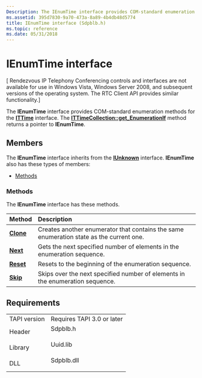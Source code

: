 ```yaml
---
Description: The IEnumTime interface provides COM-standard enumeration methods for the ITTime interface. The ITTimeCollection::get\_EnumerationIf method returns a pointer to IEnumTime.
ms.assetid: 395d7830-9a70-473a-8a89-4b4db48d5774
title: IEnumTime interface (Sdpblb.h)
ms.topic: reference
ms.date: 05/31/2018
---
```


# IEnumTime interface

\[ Rendezvous IP Telephony Conferencing controls and interfaces are not available for use in Windows Vista, Windows Server 2008, and subsequent versions of the operating system. The RTC Client API provides similar functionality.\]

The **IEnumTime** interface provides COM-standard enumeration methods for the [**ITTime**](ittime.md) interface. The [**ITTimeCollection::get\_EnumerationIf**](ittimecollection-get-enumerationif.md) method returns a pointer to **IEnumTime**.

## Members

The **IEnumTime** interface inherits from the [**IUnknown**](/windows/desktop/api/unknwn/nn-unknwn-iunknown) interface. **IEnumTime** also has these types of members:

-   [Methods](#methods)

### Methods

The **IEnumTime** interface has these methods.



| Method                           | Description                                                                                        |
|:---------------------------------|:---------------------------------------------------------------------------------------------------|
| [**Clone**](ienumtime-clone.md) | Creates another enumerator that contains the same enumeration state as the current one.<br/> |
| [**Next**](ienumtime-next.md)   | Gets the next specified number of elements in the enumeration sequence.<br/>                 |
| [**Reset**](ienumtime-reset.md) | Resets to the beginning of the enumeration sequence.<br/>                                    |
| [**Skip**](ienumtime-skip.md)   | Skips over the next specified number of elements in the enumeration sequence.<br/>           |



 

## Requirements



|                         |                                                                                       |
|-------------------------|---------------------------------------------------------------------------------------|
| TAPI version<br/> | Requires TAPI 3.0 or later<br/>                                                 |
| Header<br/>       | <dl> <dt>Sdpblb.h</dt> </dl>   |
| Library<br/>      | <dl> <dt>Uuid.lib</dt> </dl>   |
| DLL<br/>          | <dl> <dt>Sdpblb.dll</dt> </dl> |



 

